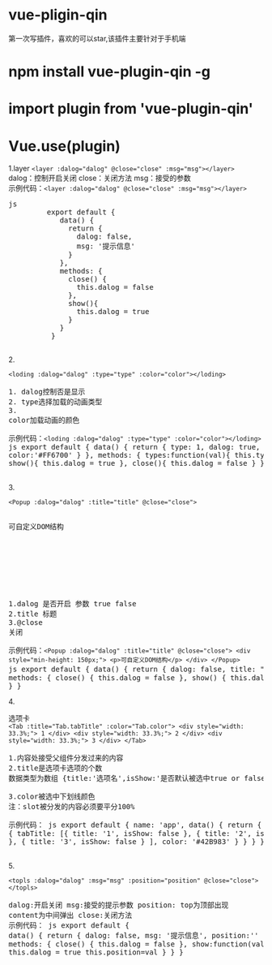 # vue-pligin-qin

第一次写插件，喜欢的可以star,该插件主要针对于手机端

# npm install vue-plugin-qin -g
# import plugin from 'vue-plugin-qin'
# Vue.use(plugin)

1.layer
  ```<layer :dalog="dalog" @close="close" :msg="msg"></layer>```
  </br>dalog：控制开启关闭   close：关闭方法  msg：接受的参数
  </br>示例代码：```<layer :dalog="dalog" @close="close" :msg="msg"></layer>```
  <pre>js
         export default {
            data() {
              return {
                dalog: false,
                msg: '提示信息'
              }
            },
            methods: {
              close() {
                this.dalog = false
              },
              show(){
                this.dalog = true
              }
            }
          }
    </pre> 
2.<pre>```<loding :dalog="dalog" :type="type" :color="color"></loding>```
    </br>1. dalog控制否是显示
    </br>2. type选择加载的动画类型
    </br>3. color加载动画的颜色
  </br>示例代码：```<loding :dalog="dalog" :type="type" :color="color"></loding>```
     js
       export default {
            data() {
              return {
                type: 1,
                dalog: true,
                color:'#FF6700'
              }
            },
            methods: {
              types:function(val){
                this.type = val
              },
              show(){
                this.dalog = true
              },
              close(){
                this.dalog = false
              }
            }
          }
   </pre>       
 3.<pre>```<Popup :dalog="dalog" :title="title" @close="close">```
			<div style="min-height: 150px;">
				<p>可自定义DOM结构</p>
	    </div>
	</Popup>
    </br>1.dalog 是否开启  参数 true false
    </br>2.title 标题
    </br>3.@close 关闭
   </br> 示例代码：```<Popup :dalog="dalog" :title="title" @close="close">
                <div style="min-height: 150px;">
                  <p>可自定义DOM结构</p>
                </div>
            </Popup>```
      js
        export default {
          data() {
            return {
              dalog: false,
              title: "操作"
            }
          },
          methods: {
            close() {
              this.dalog = false
            },
            show() {
              this.dalog = true
            }
          }
        }
    </pre>
4.<pre>选项卡
    		```<Tab :title="Tab.tabTitle" :color="Tab.color">
          <div style="width: 33.3%;">
            1
          </div>
          <div style="width: 33.3%;">
            2
          </div>
          <div style="width: 33.3%;">
            3
          </div>
        </Tab>```
		</br>1.内容处接受父组件分发过来的内容
		</br>2.title是选项卡选项的个数 数据类型为数组 {title:'选项名',isShow:'是否默认被选中true or false'} 
		</br>3.color被选中下划线颜色
		</br>注：slot被分发的内容必须要平分100%
    </br>示例代码：
     js
        export default {
          name: 'app',
          data() {
            return {
              Tab: {
                tabTitle: [{
                    title: '1',
                    isShow: false
                  },
                  {
                    title: '2',
                    isShow: true
                  }, {
                    title: '3',
                    isShow: false
                  }
                ],
                color: '#42B983'
              }
            }
          }
        }
  </pre>      
5.<pre>```<topls :dalog="dalog" :msg="msg" :position="position" @close="close"></topls>```
  </br>dalog:开启关闭  msg:接受的提示参数   position: top为顶部出现  content为中间弹出  close:关闭方法
  </br>示例代码：
    js
      export default {
        data() {
          return {
            dalog: false,
            msg: '提示信息',
            position:''
          }
        },
        methods: {
          close() {
            this.dalog = false
          },
          show:function(val) {
            this.dalog = true
            this.position=val
          }
        }
      }
</pre>

